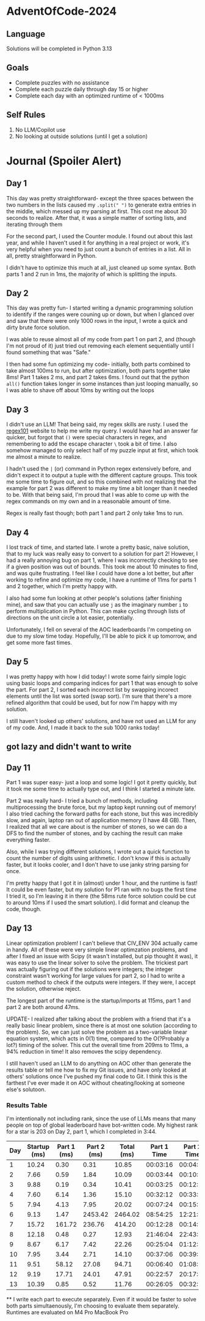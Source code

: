 # AdventOfCode-2024

## Language
Solutions will be completed in Python 3.13

## Goals
- Complete puzzles with no assistance
- Complete each puzzle daily through day 15 or higher
- Complete each day with an optimized runtime of < 1000ms

## Self Rules
1. No LLM/Copilot use
2. No looking at outside solutions (until I get a solution)

# Journal (Spoiler Alert)

## Day 1
This day was pretty straightforward- except the three spaces between the two numbers in the lists caused my `.split(" ")` to generate extra entries in the middle, which messed up my parsing at first. This cost me about 30 seconds to realize. After that, it was a simple matter of sorting lists, and iterating through them

For the second part, I used the Counter module. I found out about this last year, and while I haven't used it for anything in a real project or work, it's very helpful when you need to just count a bunch of entries in a list. All in all, pretty straightforward in Python.

I didn't have to optimize this much at all, just cleaned up some syntax. Both parts 1 and 2 run in 1ms, the majority of which is splitting the inputs.

## Day 2
This day was pretty fun- I started writing a dynamic programming solution to identify if the ranges were couning up or down, but when I glanced over and saw that there were only 1000 rows in the input, I wrote a quick and dirty brute force solution.

I was able to reuse almost all of my code from part 1 on part 2, and (though I'm not proud of it) just tried out removing each element sequentially until I found something that was "Safe."

I then had some fun optimizing my code- initially, both parts combined to take almost 100ms to run, but after optimization, both parts together take 8ms! Part 1 takes 2 ms, and part 2 takes 6ms. I found out that the python `all()` function takes longer in some instances than just looping manually, so I was able to shave off about 10ms by writing out the loops

## Day 3
I didn't use an LLM! That being said, my regex skills are rusty. I used the [regex101](https://regex101.com) website to help me write my query. I would have had an answer far quicker, but forgot that `()` were special characters in regex, and remembering to add the escape character `\` took a bit of time. I also somehow managed to only select half of my puzzle input at first, which took me almost a minute to realize.

I hadn't used the `|` (or) command in Python regex extensively before, and didn't expect it to output a tuple with the different capture groups. This took me some time to figure out, and so this combined with not realizing that the example for part 2 was different to make my time a bit longer than it needed to be. With that being said, I'm proud that I was able to come up with the regex commands on my own and in a reasonable amount of time.

Regex is really fast though; both part 1 and part 2 only take 1ms to run.


## Day 4
I lost track of time, and started late. I wrote a pretty basic, naive solution, that to my luck was really easy to convert to a solution for part 2! However, I had a really annoying bug on part 1, where I was incorrectly checking to see if a given position was out of bounds. This took me about 10 minutes to find, and was quite frustrating. I feel like I could have done a lot better, but after working to refine and optimize my code, I have a runtime of 11ms for parts 1 and 2 together, which I'm pretty happy with.

I also had some fun looking at other people's solutions (after finishing mine), and saw that you can actually use `j` as the imaginary number `i` to perform multiplication in Python. This can make cycling through lists of directions on the unit circle a lot easier, potentially.

Unfortunately, I fell on several of the AOC leaderboards I'm competing on due to my slow time today. Hopefully, I'll be able to pick it up tomorrow, and get some more fast times.


## Day 5
I was pretty happy with how I did today! I wrote some fairly simple logic using basic loops and comparing indices for part 1 that was enough to solve the part. For part 2, I sorted each incorrect list by swapping incorect elements until the list was sorted (swap sort). I'm sure that there's a more refined algorithm that could be used, but for now I'm happy with my solution.

I still haven't looked up others' solutions, and have not used an LLM for any of my code. And, I made it back to the sub 1000 ranks today!

## got lazy and didn't want to write

## Day 11
Part 1 was super easy- just a loop and some logic! I got it pretty quickly, but it took me some time to actually type out, and I think I started a minute late.

Part 2 was really hard- I tried a bunch of methods, including multiprocessing the brute force, but my laptop kept running out of memory! I also tried caching the forward paths for each stone, but this was incredibly slow, and again, laptop ran out of application memory (I have 48 GB). Then, I realized that all we care about is the number of stones, so we can do a DFS to find the number of stones, and by caching the result can make everything faster.

Also, while I was trying different solutions, I wrote out a quick function to count the number of digits using arithmetic. I don't know if this is actually faster, but it looks cooler, and I don't have to use janky string parsing for once.

I'm pretty happy that I got it in (almost) under 1 hour, and the runtime is fast! It could be even faster, but my solution for P1 ran with no bugs the first time I tried it, so I'm leaving it in there (the 58ms rute force solution could be cut to around 10ms if I used the smart solution). I did format and cleanup the code, though.


## Day 13

Linear optimization problem! I can't believe that CIV_ENV 304 actually came in handy. All of these were very simple linear optimzation problems, and after I fixed an issue with Scipy (it wasn't installed, but pip thought it was), it was easy to use the linear solver to solve the problem. The trickiest part was actually figuring out if the solutions were integers; the integer constraint wasn't working for large values for part 2, so I had to write a custom method to check if the outputs were integers. If they were, I accept the solution, otherwise reject.

The longest part of the runtime is the startup/imports at 115ms, part 1 and part 2 are both around 47ms.

UPDATE- I realized after talking about the problem with a friend that it's a really basic linear problem, since there is at most one solution (according to the problem). So, we can just solve the problem as a two-variable linear equation system, which acts in 0(1) time, compared to the O(?Probably a lot?) timing of the solver. This cut the overall time from 209ms to 11ms, a 94% reduction in time! It also removes the scipy dependency.

I still haven't used an LLM to do anything on AOC other than generate the results table or tell me how to fix my Git issues, and have only looked at others' solutions once I've pushed my final code to Git. I think this is the farthest I've ever made it on AOC without cheating/looking at someone else's solutoon.


### Results Table
I'm intentionally not including rank, since the use of LLMs means that many people on top of global leaderboard have bot-written code. My highest rank for a star is 203 on Day 2, part 1, which I completed in 3:44.

| Day | Startup (ms) | Part 1 (ms) | Part 2 (ms) | Total (ms) | Part 1 Time | Part 2 Time |
| --- | ------------ | ----------- | ----------- | ---------- | ----------- | ----------- |
| 1   | 10.24        | 0.30        | 0.31        | 10.85      | 00:03:16    | 00:04:53    |
| 2   | 7.66         | 0.59        | 1.84        | 10.09      | 00:03:44    | 00:10:50    |
| 3   | 9.88         | 0.19        | 0.34        | 10.41      | 00:03:25    | 00:12:58    |
| 4   | 7.60         | 6.14        | 1.36        | 15.10      | 00:32:12    | 00:33:01    |
| 5   | 7.94         | 4.13        | 7.95        | 20.02      | 00:07:24    | 00:15:51    |
| 6   | 9.13         | 1.47        | 2453.42     | 2464.02    | 08:54:25    | 12:21:08    |
| 7   | 15.72        | 161.72      | 236.76      | 414.20     | 00:12:28    | 00:14:53    |
| 8   | 12.18        | 0.48        | 0.27        | 12.93      | 21:46:04    | 22:43:23    |
| 9   | 8.67         | 6.17        | 7.42        | 22.26      | 00:25:04    | 01:12:45    |
| 10  | 7.95         | 3.44        | 2.71        | 14.10      | 00:37:06    | 00:39:18    |
| 11  | 9.51         | 58.12       | 27.08       | 94.71      | 00:06:40    | 01:08:03    |
| 12  | 9.19         | 17.71       | 24.01       | 47.91      | 00:22:57    | 20:17:40    |
| 13  | 10.39        | 0.85        | 0.52        | 11.76      | 00:26:05    | 00:32:38    |

** I write each part to execute separately. Even if it would be faster to solve both parts simultaenously, I'm choosing to evaluate them separately. Runtimes are evaluated on M4 Pro MacBook Pro